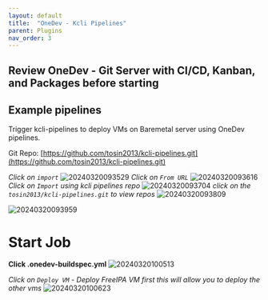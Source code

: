 ```yaml
---
layout: default
title:  "OneDev - Kcli Pipelines"
parent: Plugins
nav_order: 3
---
```


## Review OneDev - Git Server with CI/CD, Kanban, and Packages before starting

## Example pipelines

Trigger kcli-pipelines to deploy VMs on Baremetal server using OneDev pipelines.

Git Repo: [https://github.com/tosin2013/kcli-pipelines.git](https://github.com/tosin2013/kcli-pipelines.git)

*Click on `import`*
![20240320093529](https://i.imgur.com/1b3zrpr.png)
*Click on `From URL`*
![20240320093616](https://i.imgur.com/pwPpEx0.png)
*Click on `Import` using kcli pipelines repo*
![20240320093704](https://i.imgur.com/EZTDdm5.png)
*click on the `tosin2013/kcli-pipelines.git` to view repos*
![20240320093809](https://i.imgur.com/MgdGkEN.png)

![20240320093959](https://i.imgur.com/pVvwaTR.png)

# Start Job 
**Click .onedev-buildspec.yml**
 ![20240320100513](https://i.imgur.com/NtvjpQv.png)

*Click on `Deploy VM` - Deploy FreeIPA VM first this will allow you to deploy the other vms*
![20240320100623](https://i.imgur.com/kigo2L3.png)